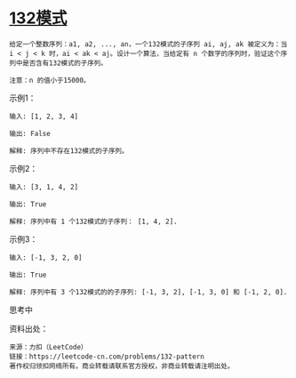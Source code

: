 # [132模式](https://leetcode-cn.com/problems/132-pattern/)

```
给定一个整数序列：a1, a2, ..., an，一个132模式的子序列 ai, aj, ak 被定义为：当 i < j < k 时，ai < ak < aj。设计一个算法，当给定有 n 个数字的序列时，验证这个序列中是否含有132模式的子序列。

注意：n 的值小于15000。
```

示例1：

```
输入: [1, 2, 3, 4]

输出: False

解释: 序列中不存在132模式的子序列。
```

示例2：

```
输入: [3, 1, 4, 2]

输出: True

解释: 序列中有 1 个132模式的子序列： [1, 4, 2].
```

示例3：

```
输入: [-1, 3, 2, 0]

输出: True

解释: 序列中有 3 个132模式的的子序列: [-1, 3, 2], [-1, 3, 0] 和 [-1, 2, 0].
```

思考中

资料出处：

```
来源：力扣（LeetCode）
链接：https://leetcode-cn.com/problems/132-pattern
著作权归领扣网络所有。商业转载请联系官方授权，非商业转载请注明出处。
```


